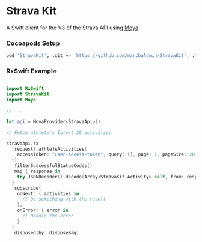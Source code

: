 
# Strava Kit
A Swift client for the V3 of the Strava API using [Moya](https://github.com/Moya/Moya)


### Cocoapods Setup
```bash
pod 'StravaKit', :git => 'https://github.com/marcbaldwin/StravaKit', :tag => '<insert-tag>'
```


### RxSwift Example

```Swift

import RxSwift
import StravaKit
import Moya

// ...

let api = MoyaProvider<StravaApi>()

// Fetch athlete's latest 20 activities

stravaApi.rx
  .request(.athleteActivities(
    accessToken: "user-access-token", query: [], page: 1, pageSize: 20
  ))
  .filterSuccessfulStatusCodes()
  .map { response in
    try JSONDecoder().decode(Array<StravaKit.Activity>.self, from: response.data)
  }
  .subscribe(
    onNext: { activities in
      // Do something with the result
    },
    onError: { error in
      // Handle the error
    }
  )
  .disposed(by: disposeBag)

```
